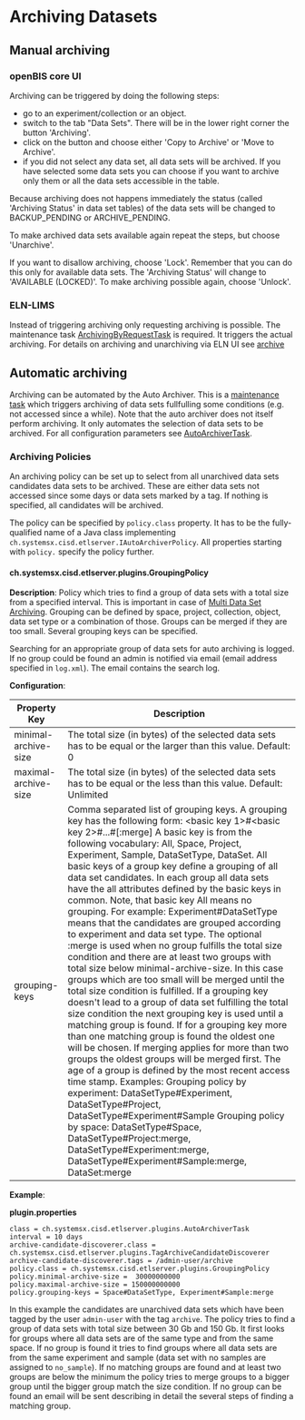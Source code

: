 Archiving Datasets
==================

## Manual archiving

### openBIS core UI

Archiving can be triggered by doing the following steps:

- go to an experiment/collection or an object.
- switch to the tab "Data Sets". There will be in the lower right corner the button 'Archiving'.
- click on the button and choose either 'Copy to Archive' or 'Move to Archive'.
- if you did not select any data set, all data sets will be archived. If you have selected some data sets you can choose if you want to archive only them or all the data sets accessible in the table.

Because archiving does not happens immediately the status (called 'Archiving Status' in data set tables) of the data sets will be changed to BACKUP\_PENDING or ARCHIVE\_PENDING.

To make archived data sets available again repeat the steps, but choose 'Unarchive'.

If you want to disallow archiving, choose 'Lock'. Remember that you can do this only for available data sets. The 'Archiving Status' will change to 'AVAILABLE (LOCKED)'. To make archiving possible again, choose 'Unlock'.

### ELN-LIMS

Instead of triggering archiving only requesting archiving is possible.
The maintenance task [ArchivingByRequestTask](./maintenance-tasks.md#archivingbyrequesttask) is required. It triggers the actual archiving.
For details on archiving and unarchiving via ELN UI see [archive](../docs/user-documentation/general-users/data-archiving.md)

## Automatic archiving

Archiving can be automated by the Auto Archiver. This is a [maintenance task](./maintenance-tasks.md) which triggers archiving of data sets fullfulling some conditions (e.g. not accessed since a while). Note that the auto archiver does not itself perform archiving. It only automates the selection of data sets to be archived. For all configuration parameters see [AutoArchiverTask](./maintenance-tasks.md#autoarchivertask).

### Archiving Policies

An archiving policy can be set up to select from all unarchived data sets candidates data sets to be archived. These are either data sets not accessed since some days or data sets marked by a tag. If nothing is specified, all candidates will be archived.

The policy can be specified by `policy.class` property. It has to be the fully-qualified name of a Java class implementing` ch.systemsx.cisd.etlserver.IAutoArchiverPolicy`. All properties starting with `policy.` specify the policy further.

#### ch.systemsx.cisd.etlserver.plugins.GroupingPolicy

**Description**: Policy which tries to find a group of data sets with a total size from a specified interval. This is important in case of [Multi Data Set Archiving](../../uncategorized/multi-data-set-archiving.md). Grouping can be defined by space, project, collection, object, data set type or a combination of those. Groups can be merged if they are too small. Several grouping keys can be specified.

Searching for an appropriate group of data sets for auto archiving is logged. If no group could be found an admin is notified via email (email address specified in `log.xml`). The email contains the search log.

**Configuration**:

|Property Key        |Description                                                                                                                                                                                                                                                                                                                                                                                                                                                                                                                                                                                                                                                                                                                                                                                                                                                                                                                                                                                                                                                                                                                                                                                                                                                                                                                                                                                                                                                                                                                                  |
|--------------------|---------------------------------------------------------------------------------------------------------------------------------------------------------------------------------------------------------------------------------------------------------------------------------------------------------------------------------------------------------------------------------------------------------------------------------------------------------------------------------------------------------------------------------------------------------------------------------------------------------------------------------------------------------------------------------------------------------------------------------------------------------------------------------------------------------------------------------------------------------------------------------------------------------------------------------------------------------------------------------------------------------------------------------------------------------------------------------------------------------------------------------------------------------------------------------------------------------------------------------------------------------------------------------------------------------------------------------------------------------------------------------------------------------------------------------------------------------------------------------------------------------------------------------------------|
|minimal-archive-size|The total size (in bytes) of the selected data sets has to be equal or the larger than this value. Default: 0                                                                                                                                                                                                                                                                                                                                                                                                                                                                                                                                                                                                                                                                                                                                                                                                                                                                                                                                                                                                                                                                                                                                                                                                                                                                                                                                                                                                                                |
|maximal-archive-size|The total size (in bytes) of the selected data sets has to be equal or the less than this value. Default: Unlimited                                                                                                                                                                                                                                                                                                                                                                                                                                                                                                                                                                                                                                                                                                                                                                                                                                                                                                                                                                                                                                                                                                                                                                                                                                                                                                                                                                                                                          |
|grouping-keys       |Comma separated list of grouping keys. A grouping key has the following form: <basic key 1>#<basic key 2>#...#<basic key n>[:merge] A basic key is from the following vocabulary: All, Space, Project, Experiment, Sample, DataSetType, DataSet. All basic keys of a group key define a grouping of all data set candidates. In each group all data sets have the all attributes defined by the basic keys in common. Note, that basic key All means no grouping. For example: Experiment#DataSetType means that the candidates are grouped according to experiment and data set type. The optional :merge is used when no group fulfills the total size condition and there are at least two groups with total size below minimal-archive-size. In this case groups which are too small will be merged until the total size condition is fulfilled. If a grouping key doesn't lead to a group of data set fulfilling the total size condition the next grouping key is used until a matching group is found. If for a grouping key more than one matching group is found the oldest one will be chosen. If merging applies for more than two groups the oldest groups will be merged first. The age of a group is defined by the most recent access time stamp. Examples: Grouping policy by experiment: DataSetType#Experiment, DataSetType#Project, DataSetType#Experiment#Sample Grouping policy by space: DataSetType#Space, DataSetType#Project:merge, DataSetType#Experiment:merge, DataSetType#Experiment#Sample:merge, DataSet:merge|


**Example**:

**plugin.properties**

```
class = ch.systemsx.cisd.etlserver.plugins.AutoArchiverTask
interval = 10 days
archive-candidate-discoverer.class = ch.systemsx.cisd.etlserver.plugins.TagArchiveCandidateDiscoverer
archive-candidate-discoverer.tags = /admin-user/archive
policy.class = ch.systemsx.cisd.etlserver.plugins.GroupingPolicy
policy.minimal-archive-size =  30000000000
policy.maximal-archive-size = 150000000000
policy.grouping-keys = Space#DataSetType, Experiment#Sample:merge
```


In this example the candidates are unarchived data sets which have been
tagged by the user `admin-user` with the tag `archive`. The policy tries to
find a group of data sets with total size between 30 Gb and 150 Gb. It
first looks for groups where all data sets are of the same type and from
the same space. If no group is found it tries to find groups where all
data sets are from the same experiment and sample (data set with no
samples are assigned to `no_sample`). If no matching groups are found
and at least two groups are below the minimum the policy tries to merge
groups to a bigger group until the bigger group match the size
condition. If no group can be found an email will be sent describing in
detail the several steps of finding a matching group.
